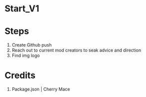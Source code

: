 # Start_V1

# Steps

1. Create Github push
2. Reach out to current mod creators to seak advice and direction
3. Find img logo

# Credits

1. Package.json  | Cherry Mace